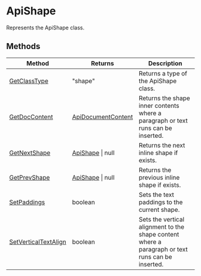 # ApiShape

Represents the ApiShape class.


## Methods

| Method | Returns | Description |
| ------ | ------- | ----------- |
| [GetClassType](./Methods/GetClassType.md) | "shape" | Returns a type of the ApiShape class. |
| [GetDocContent](./Methods/GetDocContent.md) | [ApiDocumentContent](../ApiDocumentContent/ApiDocumentContent.md) | Returns the shape inner contents where a paragraph or text runs can be inserted. |
| [GetNextShape](./Methods/GetNextShape.md) | [ApiShape](../ApiShape/ApiShape.md) \| null | Returns the next inline shape if exists. |
| [GetPrevShape](./Methods/GetPrevShape.md) | [ApiShape](../ApiShape/ApiShape.md) \| null | Returns the previous inline shape if exists. |
| [SetPaddings](./Methods/SetPaddings.md) | boolean | Sets the text paddings to the current shape. |
| [SetVerticalTextAlign](./Methods/SetVerticalTextAlign.md) | boolean | Sets the vertical alignment to the shape content where a paragraph or text runs can be inserted. |
